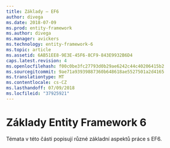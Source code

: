 ```yaml
---
title: Základy – EF6
author: divega
ms.date: 2018-07-09
ms.prod: entity-framework
ms.author: divega
ms.manager: avickers
ms.technology: entity-framework-6
ms.topic: article
ms.assetid: 6AB51EE8-9E3E-45F6-8CF9-843E9932B6D4
caps.latest.revision: 4
ms.openlocfilehash: f00c0be3fc27793d0b29ae6242c44c40206415b2
ms.sourcegitcommit: 9ae71a93939887360b648618ae5527501a2d4165
ms.translationtype: MT
ms.contentlocale: cs-CZ
ms.lasthandoff: 07/09/2018
ms.locfileid: "37925921"
---
```

# <a name="entity-framework-6-fundamentals"></a>Základy Entity Framework 6
Témata v této části popisují různé základní aspektů práce s EF6.
